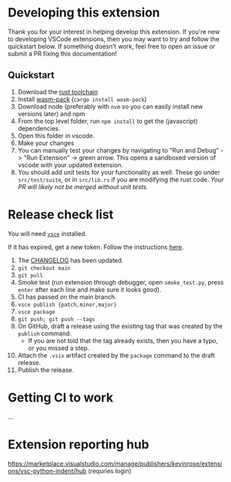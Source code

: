# Developing this extension

Thank you for your interest in helping develop this extension. If you're new to developing VSCode extensions, then you may want to try and follow the quickstart below. If something doesn't work, feel free to open an issue or submit a PR fixing this documentation!

## Quickstart

1. Download the [rust toolchain](https://www.rust-lang.org)
1. Install [wasm-pack](https://rustwasm.github.io/wasm-pack/installer/) (`cargo install wasm-pack`)
1. Download node (preferably with `nvm` so you can easily install new versions later) and npm
1. From the top level folder, run `npm install` to get the (javascript) dependencies.
1. Open this folder in vscode.
1. Make your changes
1. You can manually test your changes by navigating to "Run and Debug" -> "Run Extension" -> green arrow. This opens a sandboxed version of vscode with your updated extension.
1. You should add unit tests for your functionality as well. These go under `src/test/suite`, or in `src/lib.rs` if you are modifying the rust code. *Your PR will likely not be merged without unit tests.*

# Release check list

You will need [`vsce`](https://github.com/Microsoft/vscode-vsce) installed.

If it has expired, get a new token. Follow the instructions [here](https://code.visualstudio.com/api/working-with-extensions/publishing-extension#get-a-personal-access-token).

1. The [CHANGELOG](./CHANGELOG.md) has been updated.
1. `git checkout main`
1. `git pull`
1. Smoke test (run extension through debugger, open `smoke_test.py`, press `enter` after each line and make sure it looks good).
1. CI has passed on the main branch.
1. `vsce publish {patch,minor,major}`
1. `vsce package`
1. `git push; git push --tags`
1. On GitHub, draft a release using the existing tag that was created by the `publish` command.
    * If you are not told that the tag already exists, then you have a typo, or you missed a step.
1. Attach the `.vsix` artifact created by the `package` command to the draft release.
1. Publish the release.

# Getting CI to work

...

# Extension reporting hub

https://marketplace.visualstudio.com/manage/publishers/kevinrose/extensions/vsc-python-indent/hub (requries login)
